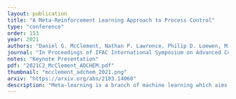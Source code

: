 ```yaml
---
layout: publication
title: "A Meta-Reinforcement Learning Approach to Process Control"
type: "conference"
order: 153
year: 2021
authors: "Daniel G. McClement, Nathan P. Lawrence, Philip D. Loewen, Michael G. Forbes, Johan U. Backstrom and R. Bhushan Gopaluni"
journal: "In Proceedings of IFAC International Symposium on Advanced Control of Chemical Processes (ADCHEM, To Appear)"
notes: "Keynote Presentation"
pdf: "2021C2_McClement_ADCHEM.pdf"
thumbnail: "mcclement_adchem_2021.png"
arxiv: "https://arxiv.org/abs/2103.14060"
description: "Meta-learning is a branch of machine learning which aims to quickly adapt models, such as neural networks, to perform new tasks by learning an underlying structure across related tasks. In essence, models are being trained to learn new tasks effectively rather than master a single task. Meta-learning is appealing for process control applications because the perturbations to a process required to train an AI controller can be costly and unsafe. Additionally, the dynamics and control objectives are similar across many different processes, so it is feasible to create a generalizable controller through meta-learning capable of quickly adapting to different systems. In this work, we construct a deep reinforcement learning (DRL) based controller and meta-train the controller using a latent context variable through a separate embedding neural network. We test our meta-algorithm on its ability to adapt to new process dynamics as well as different control objectives on the same process. In both cases, our meta-learning algorithm adapts very quickly to new tasks, outperforming a regular DRL controller trained from scratch. Meta-learning appears to be a promising approach for constructing more intelligent and sampleefficient controllers."
---
```

